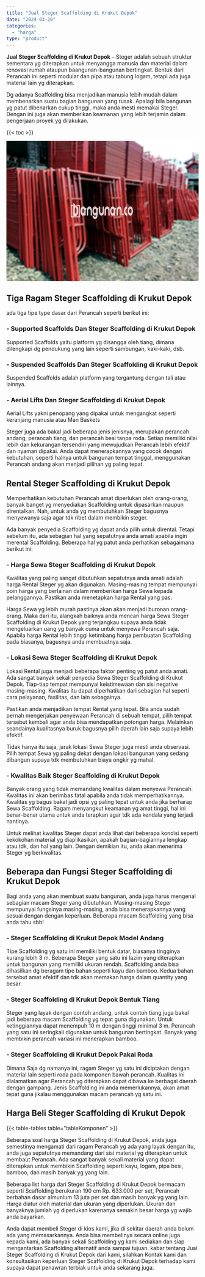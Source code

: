 ```yaml
---
title: "Jual Steger Scaffolding di Krukut Depok"
date: "2024-03-20"
categories: 
  - "harga"
type: "product"
---
```


**Jual Steger Scaffolding di Krukut Depok** – Steger adalah sebuah struktur sementara yg diterapkan untuk menyangga manusia dan material dalam renovasi rumah ataupun baangunan-bangunan bertingkat. Bentuk dari Perancah ini seperti modular dan pipa atau tabung logam, tetapi ada juga material lain yg diterapkan.

Dg adanya Scaffolding bisa menjadikan manusia lebih mudah dalam membenarkan suatu bagian bangunan yang rusak. Apalagi bila bangunan yg patut dibenarkan cukup tinggi, maka anda mesti memakai Steger. Dengan ini juga akan memberikan keamanan yang lebih terjamin dalam pengerjaan proyek yg dilakukan.

{{< toc >}}

![Jual Steger Scaffolding di Krukut Depok](/images/sewa-scaffolding-steger-08.png)

## Tiga Ragam Steger Scaffolding di Krukut Depok

ada tiga tipe type dasar dari Perancah seperti berikut ini:

### \- Supported Scaffolds Dan Steger Scaffolding di Krukut Depok

Supported Scaffolds yaitu platform yg disangga oleh tiang, dimana dilengkapi dg pendukung yang lain seperti sambungan, kaki-kaki, dsb.

### \- Suspended Scaffolds Dan Steger Scaffolding di Krukut Depok

Suspended Scaffolds adalah platform yang tergantung dengan tali atau lainnya.

### \- Aerial Lifts Dan Steger Scaffolding di Krukut Depok

Aerial Lifts yakni penopang yang dipakai untuk mengangkat seperti keranjang manusia atau Man Baskets

Steger juga ada bakal jadi beberapa jenis jenisnya, merupakan perancah andang, perancah tiang, dan perancah besi tanpa roda. Setiap memiliki nilai lebih dan kekurangan tersendiri yang mewujudkan Perancah lebih efektif dan nyaman dipakai. Anda dapat menerapkannya yang cocok dengan kebutuhan, seperti halnya untuk bangunan tempat tinggal, menggunakan Perancah andang akan menjadi pilihan yg paling tepat.

## Rental Steger Scaffolding di Krukut Depok

Memperhatikan kebutuhan Perancah amat diperlukan oleh orang-orang, banyak banget yg menyediakan Scaffolding untuk dipasarkan maupun direntalkan. Nah, untuk anda yg membutuhkan Steger bagusnya menyewanya saja agar tdk ribet dalam membikin steger.

Ada banyak penyedia Scaffolding yg dapat anda pilih untuk dirental. Tetapi sebelum itu, ada sebagian hal yang sepatutnya anda amati apabila ingin merental Scaffolding. Beberapa hal yg patut anda perhatikan sebagaimana berikut ini:

### \- Harga Sewa Steger Scaffolding di Krukut Depok

Kwalitas yang paling sangat dibutuhkan sepatutnya anda amati adalah harga Rental Steger yg akan digunakan. Masing-masing tempat mempunyai poin harga yang berlainan dalam memberikan harga Sewa kepada pelanggannya. Pastikan anda menetapkan harga Rental yang pas.

Harga Sewa yg lebih murah pastinya akan akan menjadi buronan orang-orang. Maka dari itu, alangkah baiknya anda mencari harga Sewa Steger Scaffolding di Krukut Depok yang terjangkau supaya anda tidak mengeluarkan uang yg banyak cuma untuk menyewa Perancah saja. Apabila harga Rental lebih tinggi ketimbang harga pembuatan Scaffolding pada biasanya, bagusnya anda membuatnya saja.

### \- Lokasi Sewa Steger Scaffolding di Krukut Depok

Lokasi Rental juga menjadi beberapa faktor penting yg patut anda amati. Ada sangat banyak sekali penyedia Sewa Steger Scaffolding di Krukut Depok. Tiap-tiap tempat mempunyai keistimewaan dan sisi negative masing-masing. Kwalitas itu dapat diperhatikan dari sebagian hal seperti cara pelayanan, fasilitas, dan lain sebagainya.

Pastikan anda menjadikan tempat Rental yang tepat. Bila anda sudah pernah mengerjakan penyewaan Perancah di sebuah tempat, pilih tempat tersebut kembali agar anda bisa mendapatkan potongan harga. Melainkan seandainya kualitasnya buruk bagusnya pilih daerah lain saja supaya lebih efektif.

Tidak hanya itu saja, jarak lokasi Sewa Steger juga mesti anda observasi. Pilih tempat Sewa yg paling dekat dengan lokasi bangunan yang sedang dibangun supaya tdk membutuhkan biaya ongkir yg mahal.

### \- Kwalitas Baik Steger Scaffolding di Krukut Depok

Banyak orang yang tidak memandang kwalitas dalam menyewa Perancah. Kwalitas ini akan berimbas fatal apabila anda tidak memperhatikannya. Kwalitas yg bagus bakal jadi opsi yg paling tepat untuk anda jika berharap Sewa Scaffolding. Ragam menyangkut keamanan yg amat tinggi, hal ini benar-benar utama untuk anda terapkan agar tdk ada kendala yang terjadi nantinya.

Untuk melihat kwalitas Steger dapat anda lihat dari beberapa kondisi seperti kekokohan material yg diaplikasikan, apakah bagian-bagiannya lengkap atau tdk, dan hal yang lain. Dengan demikian itu, anda akan menerima Steger yg berkwalitas.

## Beberapa dan Fungsi Steger Scaffolding di Krukut Depok

Bagi anda yang akan membuat suatu bangunan, anda juga harus mengenal sebagian macam Steger yang dibutuhkan. Masing-masing Steger mempunyai fungsinya masing-masing, anda bisa menerapkannya yang sesuai dengan dengan keperluan. Beberapa macam Scaffolding yang bisa anda tahu sbb!

### \- Steger Scaffolding di Krukut Depok Model Andang

Tipe Scaffolding yg satu ini memiliki bentuk datar, biasanya tingginya kurang lebih 3 m. Beberapa Steger yang satu ini lazim yang diterapkan untuk bangunan yang memiliki ukuran rendah. Scaffolding anda bisa dihasilkan dg beragam tipe bahan seperti kayu dan bamboo. Kedua bahan tersebut amat efektif dan tdk akan memakan harga dalam quantity yang besar.

### \- Steger Scaffolding di Krukut Depok Bentuk Tiang

Steger yang layak dengan contoh andang, untuk contoh tiang juga bakal jadi beberapa macam Scaffolding yg tepat guna digunakan. Untuk ketinggiannya dapat menempuh 10 m dengan tinggi minimal 3 m. Perancah yang satu ini seringkali digunakan untuk bangunan bertingkat. Banyak yang membikin perancah variasi ini menerapkan bamboo.

### \- Steger Scaffolding di Krukut Depok Pakai Roda

Dimana Saja dg namanya ini, ragam Steger yg satu ini diciptakan dengan material lain seperti roda pada komponen bawah perancah. Kualitas ini dialamatkan agar Perancah yg diterapkan dapat dibawa ke berbagai daerah dengan gampang. Jenis Scaffolding ini anda memerlukannya, akan amat tepat guna jikalau menggunakan macam perancah yg satu ini.

## Harga Beli Steger Scaffolding di Krukut Depok

{{< table-tables table="tableKomponen" >}}

Beberapa soal harga Steger Scaffolding di Krukut Depok, anda juga semestinya mengamati dari ragam Perancah yg ada yang layak dengan itu, anda juga sepatutnya memandang dari sisi material yg diterapkan untuk membaut Perancah. Ada sangat banyak sekali material yang dapat diterapkan untuk membikin Scaffolding seperti kayu, logam, pipa besi, bamboo, dan masih banyak yg yang lain.

Beberapa list harga dari Steger Scaffolding di Krukut Depok bermacam seperti Scaffolding berukuran 190 cm Rp. 633.000 per set, Perancah berbahan dasar almunium 13 juta per set dan masih banyak yg yang lain. Harga diatur oleh material dan ukuran yang diperlukan. Ukuran dan banyaknya jumlah yg diperlukan karenanya semakin besar harga yg wajib anda bayarkan.

Anda dapat membeli Steger di kios kami, jika di sekitar daerah anda belum ada yang memasarkannya. Anda bisa membelinya secara online juga kepada kami, ada banyak sekali Scaffolding yg kami sediakan dan siap mengantarkan Scaffolding alternatif anda sampai tujuan. kabar tentang Jual Steger Scaffolding di Krukut Depok dari kami, silahkan Kontak kami dan konsultasikan keperluan Steger Scaffolding di Krukut Depok terhadap kami supaya dapat penawran terbiak untuk anda sekarang juga.
